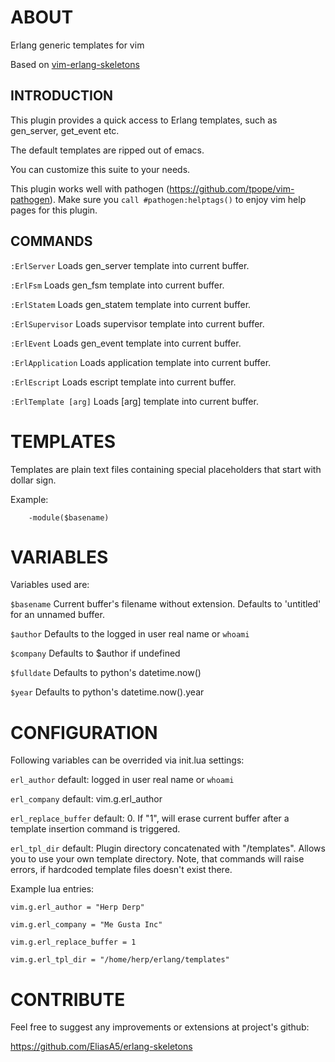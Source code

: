 ABOUT
=====

Erlang generic templates for vim

Based on [vim-erlang-skeletons](https://github.com/vim-erlang/vim-erlang-skeletons)

INTRODUCTION
------------

This plugin provides a quick access to Erlang templates, such as gen_server,
get_event etc.

The default templates are ripped out of emacs.

You can customize this suite to your needs.

This plugin works well with pathogen (https://github.com/tpope/vim-pathogen).
Make sure you `call #pathogen:helptags()` to enjoy vim help pages for this
plugin.

COMMANDS
--------

`:ErlServer`              Loads gen_server template into current buffer.

`:ErlFsm`                 Loads gen_fsm template into current buffer.

`:ErlStatem`              Loads gen_statem template into current buffer.

`:ErlSupervisor`          Loads supervisor template into current buffer.

`:ErlEvent`               Loads gen_event template into current buffer.

`:ErlApplication`         Loads application template into current buffer.

`:ErlEscript`             Loads escript template into current buffer.

`:ErlTemplate [arg]`      Loads [arg] template into current buffer.


TEMPLATES
=========

Templates are plain text files containing special placeholders that start
with dollar sign.

Example:

        -module($basename)


VARIABLES
=========

Variables used are:

`$basename`              Current buffer's filename without extension. Defaults to 'untitled' for an unnamed buffer.

`$author`                Defaults to the logged in user real name or `whoami`

`$company`               Defaults to $author if undefined

`$fulldate`              Defaults to python's datetime.now()

`$year`                  Defaults to python's datetime.now().year


CONFIGURATION
=============

Following variables can be overrided via init.lua settings:

`erl_author`              default:  logged in user real name or `whoami`

`erl_company`             default: vim.g.erl_author

`erl_replace_buffer`      default: 0. If "1", will erase current buffer after a template insertion command is triggered.

`erl_tpl_dir`             default: Plugin directory concatenated with "/templates". Allows you to use your own template directory. Note, that commands will raise errors, if hardcoded template files doesn't exist there.

Example lua entries:

    vim.g.erl_author = "Herp Derp"
    
    vim.g.erl_company = "Me Gusta Inc"
    
    vim.g.erl_replace_buffer = 1
    
    vim.g.erl_tpl_dir = "/home/herp/erlang/templates"


CONTRIBUTE
==========

Feel free to suggest any improvements or extensions at project's github:

https://github.com/EliasA5/erlang-skeletons
